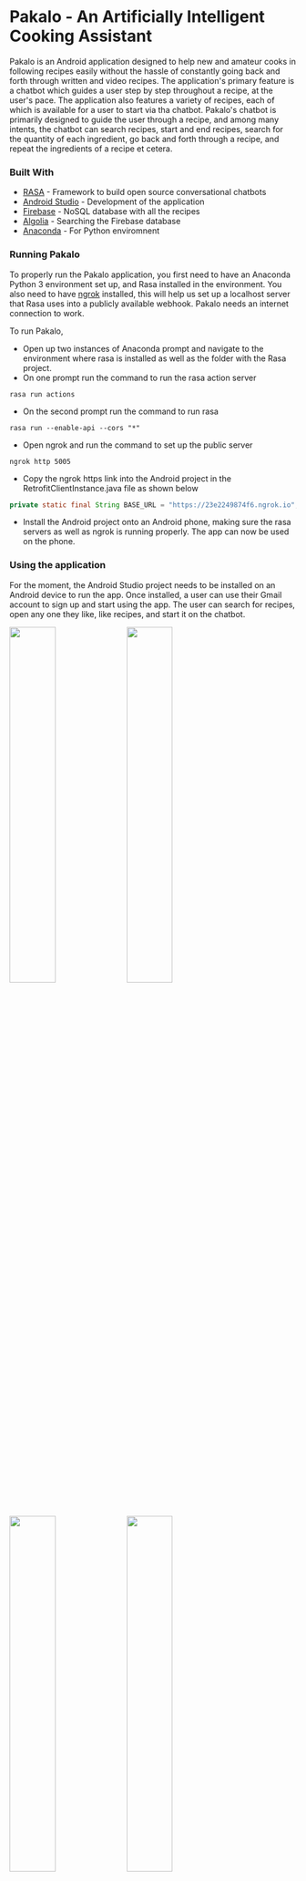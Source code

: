 # Pakalo - An Artificially Intelligent Cooking Assistant
Pakalo is an Android application designed to help new and amateur cooks in following recipes easily without the hassle of constantly going back and forth through written and video recipes. The application's primary feature is a chatbot which guides a user step by step throughout a recipe, at the user's pace.
The application also features a variety of recipes, each of which is available for a user to start via tha chatbot. Pakalo's chatbot is primarily designed to guide the user through a recipe, and among many intents, the chatbot can search recipes, start and end recipes, search for the quantity of each ingredient, go back and forth through a recipe, and repeat the ingredients of a recipe et cetera.

### Built With
* [RASA](https://rasa.com/) - Framework to build open source conversational chatbots
* [Android Studio](https://developer.android.com/studio) - Development of the application
* [Firebase](https://firebase.google.com/) - NoSQL database with all the recipes
* [Algolia](https://www.algolia.com/doc/guides/sending-and-managing-data/send-and-update-your-data/tutorials/firebase-algolia/) - Searching the Firebase database
* [Anaconda](https://www.anaconda.com/) - For Python enviromnent

### Running Pakalo
To properly run the Pakalo application, you first need to have an Anaconda Python 3 environment set up, and Rasa installed in the environment. You also need to have [ngrok](https://ngrok.com/) installed, this will help us set up a localhost server that Rasa uses into a publicly available webhook. Pakalo needs an internet connection to work.

To run Pakalo,
* Open up two instances of Anaconda prompt and navigate to the environment where rasa is installed as well as the folder with the Rasa project.
* On one prompt run the command to run the rasa action server
```
rasa run actions
```
* On the second prompt run the command to run rasa
```
rasa run --enable-api --cors "*"
```
* Open ngrok and run the command to set up the public server
```
ngrok http 5005
```
* Copy the ngrok https link into the Android project in the RetrofitClientInstance.java file as shown below
```java
private static final String BASE_URL = "https://23e2249874f6.ngrok.io";
```
* Install the Android project onto an Android phone, making sure the rasa servers as well as ngrok is running properly. The app can now be used on the phone.

### Using the application
For the moment, the Android Studio project needs to be installed on an Android device to run the app. Once installed, a user can use their Gmail account to sign up and start using the app. The user can search for recipes, open any one they like, like recipes, and start it on the chatbot.

<img src="https://imgur.com/mULmqMC.png" width="40%" />

<img src="https://imgur.com/t2gV00d.png" width="40%" />

<img src="https://imgur.com/X3IJPX2.png" width="40%" />

<img src="https://imgur.com/am4z8MS.png" width="40%" />

<img src="https://imgur.com/x8eAUI8.png" width="40%" />

<img src="https://imgur.com/yux5pQQ.png" width="40%" />

<img src="https://imgur.com/bS39bOL.png" width="40%" />

### Contributors of the Project
* [Abid Waqar](https://github.com/abidwaqar)
* [Mashood Ur Rehman](https://github.com/LiteralWizard)
* Nauraiz Mushtaq

### Supervisor
Dr. Omer Beg
